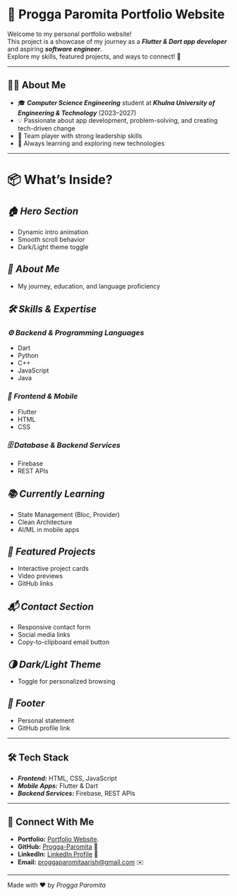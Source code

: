 # 🚀 Progga Paromita Portfolio Website

Welcome to my personal portfolio website!  
This project is a showcase of my journey as a ***Flutter & Dart app developer*** and aspiring ***software engineer***.  
Explore my skills, featured projects, and ways to connect! 🌟

---

## 👩‍💻 About Me

* 🎓 ***Computer Science Engineering*** student at ***Khulna University of Engineering & Technology*** (2023–2027)  
* 💡 Passionate about app development, problem-solving, and creating tech-driven change  
* 🤝 Team player with strong leadership skills  
* 🌱 Always learning and exploring new technologies  

---

#                     📦 What’s Inside?

## *🏠 Hero Section*
* Dynamic intro animation  
* Smooth scroll behavior  
* Dark/Light theme toggle
  

## *👤 About Me*
* My journey, education, and language proficiency
  

## *🛠️ Skills & Expertise*

### *⚙️ Backend & Programming Languages*
* Dart
* Python
* C++
* JavaScript
* Java  

### *📱 Frontend & Mobile*
* Flutter
* HTML
* CSS  

### *🗄️ Database & Backend Services*
* Firebase
* REST APIs  

## *📚 Currently Learning*
* State Management (Bloc, Provider)  
* Clean Architecture  
* AI/ML in mobile apps  

## *🚀 Featured Projects*
* Interactive project cards  
* Video previews  
* GitHub links  

## *📬 Contact Section*
* Responsive contact form  
* Social media links  
* Copy-to-clipboard email button  

## *🌗 Dark/Light Theme*
* Toggle for personalized browsing

## *🦾 Footer*
* Personal statement  
* GitHub profile link  

---

## 🛠️ Tech Stack

* ***Frontend:*** HTML, CSS, JavaScript  
* ***Mobile Apps:*** Flutter & Dart  
* ***Backend Services:*** Firebase, REST APIs  

---

## 🤝 Connect With Me

* **Portfolio:** [Portfolio Website](https://progga-paromita.github.io/Portfolio/).
* **GitHub:** [Progga-Paromita](https://github.com/Progga-Paromita) 🐙  
* **LinkedIn:** [LinkedIn Profile](https://linkedin.com/in/your-profile) 💼  
* **Email:** proggaparomitaarish@gmail.com ✉️  

---

Made with ❤️ by *Progga Paromita*
